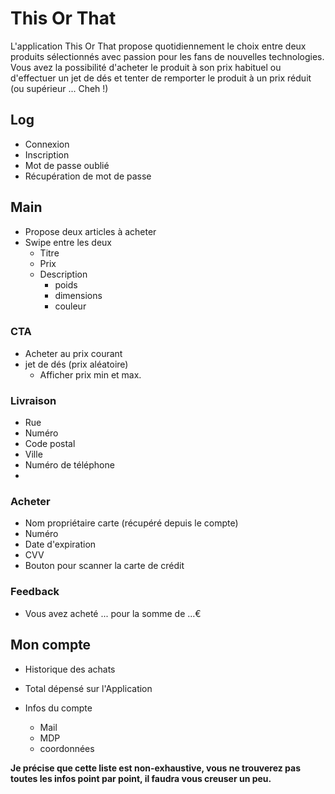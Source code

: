 # This Or That

L'application This Or That propose quotidiennement le choix entre deux produits sélectionnés avec passion pour les fans de nouvelles technologies. Vous avez la possibilité d'acheter le produit à son prix habituel ou d'effectuer un jet de dés et tenter de remporter le produit à un prix réduit (ou supérieur ... Cheh !)

## Log

- Connexion
- Inscription
- Mot de passe oublié
- Récupération de mot de passe

## Main

- Propose deux articles à acheter
- Swipe entre les deux
  - Titre
  - Prix
  - Description
    - poids
    - dimensions
    - couleur

### CTA

- Acheter au prix courant
- jet de dés (prix aléatoire)
  - Afficher prix min et max.

### Livraison

- Rue
- Numéro
- Code postal
- Ville
- Numéro de téléphone
-

### Acheter

- Nom propriétaire carte (récupéré depuis le compte)
- Numéro
- Date d'expiration
- CVV
- Bouton pour scanner la carte de crédit

### Feedback

- Vous avez acheté ... pour la somme de ...€

## Mon compte

- Historique des achats
- Total dépensé sur l'Application
- Infos du compte

  - Mail
  - MDP
  - coordonnées

**Je précise que cette liste est non-exhaustive, vous ne trouverez pas toutes les infos point par point, il faudra vous creuser un peu.**
